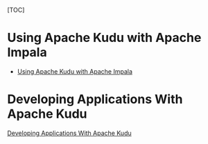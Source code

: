 [TOC]

# Using Apache Kudu with Apache Impala

- [Using Apache Kudu with Apache Impala](https://kudu.apache.org/docs/kudu_impala_integration.html)



# Developing Applications With Apache Kudu

[Developing Applications With Apache Kudu](https://kudu.apache.org/docs/developing.html#developing-applications-with-apache-kudu)

